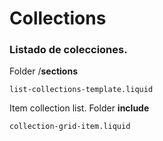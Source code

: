 # Collections


### Listado de colecciones.
Folder /**sections**
```
list-collections-template.liquid
```

Item collection list.
Folder **include**
```
collection-grid-item.liquid
```

